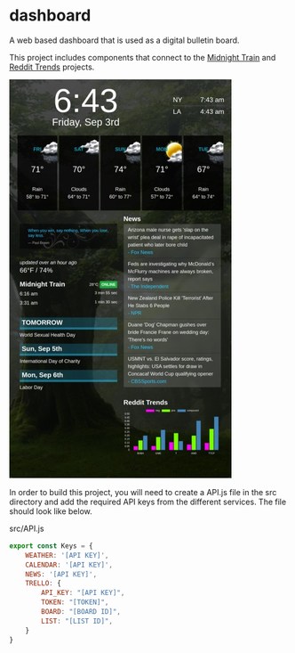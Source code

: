 # dashboard
A web based dashboard that is used as a digital bulletin board.

This project includes components that connect to the [Midnight Train](https://github.com/adam-dill/midnight-train) and [Reddit Trends](https://github.com/adam-dill/reddit-trends) projects.

![Dashboard Screenshot](./readme/screenshot.jpg)

In order to build this project, you will need to create a API.js file in the src directory and add the required API keys from the different services. The file should look like below.

src/API.js
```javascript
export const Keys = {
    WEATHER: '[API KEY]',
    CALENDAR: '[API KEY]',
    NEWS: '[API KEY]',
    TRELLO: {
        API_KEY: "[API KEY]",
        TOKEN: "[TOKEN]",
        BOARD: "[BOARD ID]",
        LIST: "[LIST ID]",
    }
}
```
